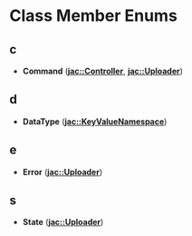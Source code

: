 
# Class Member Enums



## c

* **Command** ([**jac::Controller**](classjac_1_1Controller.md), [**jac::Uploader**](classjac_1_1Uploader.md))


## d

* **DataType** ([**jac::KeyValueNamespace**](classjac_1_1KeyValueNamespace.md))


## e

* **Error** ([**jac::Uploader**](classjac_1_1Uploader.md))


## s

* **State** ([**jac::Uploader**](classjac_1_1Uploader.md))




